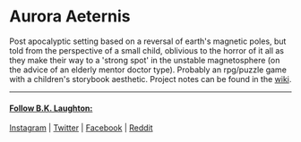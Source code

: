 # Aurora Aeternis
Post apocalyptic setting based on a reversal of earth's magnetic poles, but told from the perspective of a small child, oblivious to the horror of it all as they make their way to a 'strong spot' in the unstable magnetosphere (on the advice of an elderly mentor doctor type). Probably an rpg/puzzle game with a children's storybook aesthetic. Project notes can be found in the [wiki](https://github.com/BKLaughton/AuroraAeternis/wiki).

---
#### [Follow B.K. Laughton:](http://bklaughton.com) 
[Instagram](http://instagram.com/B.K.Laughton) | [Twitter](http://twitter.com/bklaughton) | [Facebook](https://www.facebook.com/BK-Laughton-607374252750161/) | [Reddit](http://reddit.com/r/ArchDuke)


